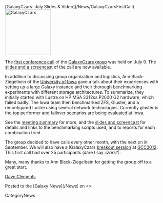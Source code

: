 <div class='newsItemHeader'>[GalaxyCzars: July Slides & Video](/News/GalaxyCzarsFirstCall)</div>

<div class='right'><a href='/Community/GalaxyCzars/Meetups/2012_07_09.md'><img src='/Images/Logos/GalaxyCzars.png' alt='GalaxyCzars' width="150" /></a></div>

The [first conference call](/Community/GalaxyCzars/Meetups/2012_07_09) of the [GalaxyCzars group](/Community/GalaxyCzars) was held on July 9.  The [slides and a screencast](/Community/GalaxyCzars/Meetups/2012_07_09.md#links) of the call are now available. 

In addition to discussing group organization and logistics, Ann Black-Ziegelbein of the [University of Iowa](http://uiowa.edu/) gave a talk about their experiences with setting up a large Galaxy instance and their thorough benchmarking experiments with different storage architectures.  To summarize, they initially started with Lustre on HP MSA 2312sa P2000 G2 hardware, which failed badly. The Iowa team then benchmarked ZFS, Gluster, and a reconfigured Lustre using several network technologies. Currently gluster is the top performer and failover scenarios are being evaluated at Iowa.

See the [meeting summary](/Community/GalaxyCzars/Meetups/2012_07_09) for more, and the [slides and screencast](/Community/GalaxyCzars/Meetups/2012_07_09.md#links) for details and links to the benchmarking scripts used, and to reports for each combination tried. 

The group decided to have calls every other month, with the next on in September.  We will also have a !GalaxyCzars [breakout session](/Events/GCC2012/Program/Breakouts) at [GCC2012](/Events/GCC2012).  This first call had over 25 participants (dare I say *czars*?).

Many, many thanks to Ann Black-Ziegelbein for getting the group off to a great start.

[Dave Clements](/DaveClements)

<div class='newsItemFooter'>Posted to the [Galaxy News](/News) on <<Date(2012-07-11T21:29:13Z)>></div>

CategoryNews
